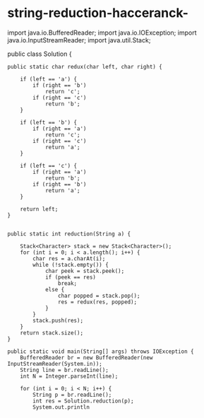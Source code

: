# string-reduction-hacceranck-
import java.io.BufferedReader;
import java.io.IOException;
import java.io.InputStreamReader;
import java.util.Stack;

public class Solution {

	public static char redux(char left, char right) {

		if (left == 'a') {
			if (right == 'b')
				return 'c';
			if (right == 'c')
				return 'b';
		}

		if (left == 'b') {
			if (right == 'a')
				return 'c';
			if (right == 'c')
				return 'a';
		}

		if (left == 'c') {
			if (right == 'a')
				return 'b';
			if (right == 'b')
				return 'a';
		}

		return left;
	}


	public static int reduction(String a) {

		Stack<Character> stack = new Stack<Character>();
		for (int i = 0; i < a.length(); i++) {
			char res = a.charAt(i);
			while (!stack.empty()) {
				char peek = stack.peek();
				if (peek == res)
					break;
				else {
					char popped = stack.pop();
					res = redux(res, popped);
				}
			}
			stack.push(res);
		}
		return stack.size();
	}

	public static void main(String[] args) throws IOException {
		BufferedReader br = new BufferedReader(new InputStreamReader(System.in));
		String line = br.readLine();
		int N = Integer.parseInt(line);

		for (int i = 0; i < N; i++) {
			String p = br.readLine();
			int res = Solution.reduction(p);
			System.out.println

